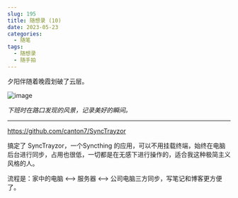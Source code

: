 ```yaml
---
slug: 195
title: 随想录 (10)
date: 2023-05-23
categories: 
  - 随笔
tags: 
  - 随想录
  - 随手拍
---
```


夕阳伴随着晚霞划破了云层。

![image](https://img.zburu.com/i/2023/05/23/646ca5ba36e66.webp)

*下班时在路口发现的风景，记录美好的瞬间。*

---

https://github.com/canton7/SyncTrayzor

搞定了 SyncTrayzor，一个Syncthing 的应用，可以不用挂载终端，始终在电脑后台进行同步，占用也很低，一切都是在无感下进行操作的，适合我这种极简主义风格的人。

流程是：家中的电脑 <--> 服务器 <--> 公司电脑三方同步，写笔记和博客更方便了。
